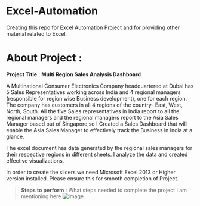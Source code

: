 # Excel-Automation
Creating this repo for Excel Automation Project and for providing other material related to Excel.


# About Project :
   **Project Title** : **Multi Region Sales Analysis Dashboard**


A Multinational Consumer Electronics Company headquartered at Dubai has 5 Sales
Representatives working across India and 4 regional managers (responsible for region
wise Business development), one for each region. The company has customers in all 4
regions of the country- East, West, North, South. All the five Sales representatives in
India report to all the regional managers and the regional managers report to the Asia
Sales Manager based out of Singapore,so I Created a Sales Dashboard that will enable the
Asia Sales Manager to effectively track the Business in India at a glance.

The excel document has data generated by the regional sales managers for their
respective regions in different sheets. 
I  analyze the data and created effective visualizations.

In order to create the slicers we  need Microsoft Excel 2013 or Higher version
installed. Please ensure this for smooth completion of Project.

> **Steps to perform** : What steps needed to complete the project I am mentioning here
![image](https://user-images.githubusercontent.com/70357132/128995390-1185ef2d-4054-4cef-b088-c58622094627.png)



